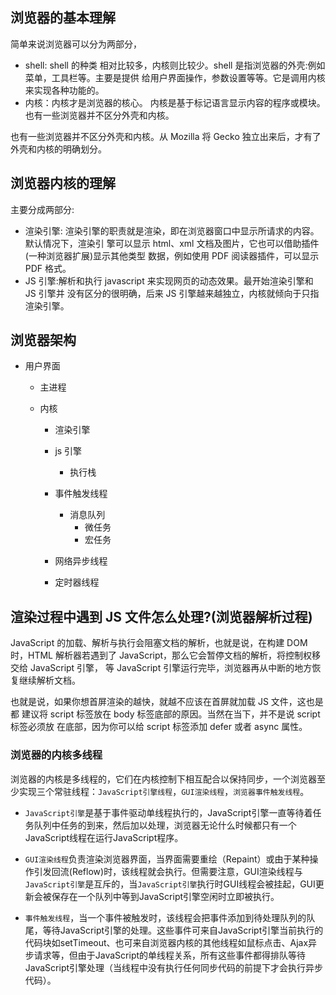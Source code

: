## 浏览器的基本理解

简单来说浏览器可以分为两部分，

- shell: shell 的种类 相对比较多，内核则比较少。shell 是指浏览器的外壳:例如菜单，工具栏等。主要是提供 给用户界面操作，参数设置等等。它是调用内核来实现各种功能的。
- 内核：内核才是浏览器的核心。 内核是基于标记语言显示内容的程序或模块。也有一些浏览器并不区分外壳和内核。

也有一些浏览器并不区分外壳和内核。从 Mozilla 将 Gecko 独立出来后，才有了外壳和内核的明确划分。

## 浏览器内核的理解

主要分成两部分:

- 渲染引擎: 渲染引擎的职责就是渲染，即在浏览器窗口中显示所请求的内容。默认情况下，渲染引 擎可以显示 html、xml 文档及图片，它也可以借助插件(一种浏览器扩展)显示其他类型 数据，例如使用 PDF 阅读器插件，可以显示 PDF 格式。
- JS 引擎:解析和执行 javascript 来实现网页的动态效果。最开始渲染引擎和 JS 引擎并 没有区分的很明确，后来 JS 引擎越来越独立，内核就倾向于只指渲染引擎。

## 浏览器架构

+ 用户界面

  + 主进程

  + 内核

    + 渲染引擎
    + js 引擎
      + 执行栈

    + 事件触发线程
      + 消息队列
        + 微任务
        + 宏任务
    + 网络异步线程
    + 定时器线程

## 渲染过程中遇到 JS 文件怎么处理?(浏览器解析过程)

JavaScript 的加载、解析与执行会阻塞文档的解析，也就是说，在构建 DOM 时，HTML 解析器若遇到了 JavaScript，那么它会暂停文档的解析，将控制权移交给 JavaScript 引擎， 等 JavaScript 引擎运行完毕，浏览器再从中断的地方恢复继续解析文档。

也就是说，如果你想首屏渲染的越快，就越不应该在首屏就加载 JS 文件，这也是都 建议将 script 标签放在 body 标签底部的原因。当然在当下，并不是说 script 标签必须放 在底部，因为你可以给 script 标签添加 defer 或者 async 属性。



###  浏览器的内核多线程

浏览器的内核是多线程的，它们在内核控制下相互配合以保持同步，一个浏览器至少实现三个常驻线程：`JavaScript引擎线程`，`GUI渲染线程`，`浏览器事件触发线程`。

+ `JavaScript引擎`是基于事件驱动单线程执行的，JavaScript引擎一直等待着任务队列中任务的到来，然后加以处理，浏览器无论什么时候都只有一个JavaScript线程在运行JavaScript程序。

+ `GUI渲染线程`负责渲染浏览器界面，当界面需要重绘（Repaint）或由于某种操作引发回流(Reflow)时，该线程就会执行。但需要注意，GUI渲染线程与`JavaScript引擎`是互斥的，当`JavaScript引擎`执行时GUI线程会被挂起，GUI更新会被保存在一个队列中等到JavaScript引擎空闲时立即被执行。

+ `事件触发线程`，当一个事件被触发时，该线程会把事件添加到待处理队列的队尾，等待JavaScript引擎的处理。这些事件可来自JavaScript引擎当前执行的代码块如setTimeout、也可来自浏览器内核的其他线程如鼠标点击、Ajax异步请求等，但由于JavaScript的单线程关系，所有这些事件都得排队等待JavaScript引擎处理（当线程中没有执行任何同步代码的前提下才会执行异步代码）。